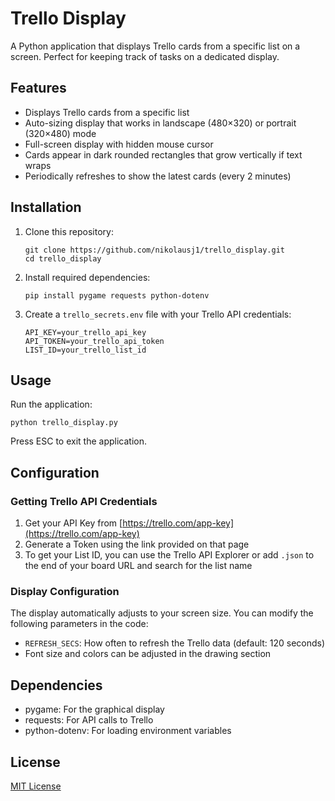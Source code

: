 # Trello Display

A Python application that displays Trello cards from a specific list on a screen. Perfect for keeping track of tasks on a dedicated display.

## Features

- Displays Trello cards from a specific list
- Auto-sizing display that works in landscape (480×320) or portrait (320×480) mode
- Full-screen display with hidden mouse cursor
- Cards appear in dark rounded rectangles that grow vertically if text wraps
- Periodically refreshes to show the latest cards (every 2 minutes)

## Installation

1. Clone this repository:
   ```
   git clone https://github.com/nikolausj1/trello_display.git
   cd trello_display
   ```

2. Install required dependencies:
   ```
   pip install pygame requests python-dotenv
   ```

3. Create a `trello_secrets.env` file with your Trello API credentials:
   ```
   API_KEY=your_trello_api_key
   API_TOKEN=your_trello_api_token
   LIST_ID=your_trello_list_id
   ```

## Usage

Run the application:
```
python trello_display.py
```

Press ESC to exit the application.

## Configuration

### Getting Trello API Credentials

1. Get your API Key from [https://trello.com/app-key](https://trello.com/app-key)
2. Generate a Token using the link provided on that page
3. To get your List ID, you can use the Trello API Explorer or add `.json` to the end of your board URL and search for the list name

### Display Configuration

The display automatically adjusts to your screen size. You can modify the following parameters in the code:

- `REFRESH_SECS`: How often to refresh the Trello data (default: 120 seconds)
- Font size and colors can be adjusted in the drawing section

## Dependencies

- pygame: For the graphical display
- requests: For API calls to Trello
- python-dotenv: For loading environment variables

## License

[MIT License](LICENSE)